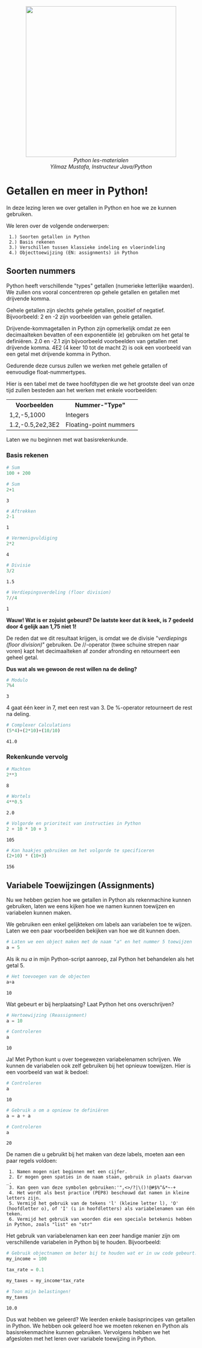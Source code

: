 <center>
    <img src='https://www.intecbrussel.be/img/logo3.png' width='400px' height='auto'/>
    <br/>
    <em>Python les-materialen</em><br/>
    <em> Yilmaz Mustafa, Instructeur Java/Python</em>
</center>

# Getallen en meer in Python!

In deze lezing leren we over getallen in Python en hoe we ze kunnen gebruiken.

We leren over de volgende onderwerpen:

     1.) Soorten getallen in Python
     2.) Basis rekenen
     3.) Verschillen tussen klassieke indeling en vloerindeling
     4.) Objecttoewijzing (EN: assignments) in Python

## Soorten nummers

Python heeft verschillende "types" getallen (numerieke letterlijke waarden). We zullen ons vooral concentreren op gehele getallen en getallen met drijvende komma.

Gehele getallen zijn slechts gehele getallen, positief of negatief. Bijvoorbeeld: 2 en -2 zijn voorbeelden van gehele getallen.

Drijvende-kommagetallen in Python zijn opmerkelijk omdat ze een decimaalteken bevatten of een exponentiële (e) gebruiken om het getal te definiëren. 2.0 en -2.1 zijn bijvoorbeeld voorbeelden van getallen met drijvende komma. 4E2 (4 keer 10 tot de macht 2) is ook een voorbeeld van een getal met drijvende komma in Python.

Gedurende deze cursus zullen we werken met gehele getallen of eenvoudige float-nummertypes.

Hier is een tabel met de twee hoofdtypen die we het grootste deel van onze tijd zullen besteden aan het werken met enkele voorbeelden:

<table>
<tr>
    <th>Voorbeelden</th> 
    <th>Nummer-"Type"</th>
</tr>

<tr>
    <td>1,2,-5,1000</td>
    <td>Integers</td> 
</tr>

<tr>
    <td>1.2,-0.5,2e2,3E2</td> 
    <td>Floating-point nummers</td> 
</tr>
</table>

 
 
Laten we nu beginnen met wat basisrekenkunde.

### Basis rekenen


```python
# Sum 
100 + 200
```


```python
# Sum
2+1
```




    3




```python
# Aftrekken
2-1
```




    1




```python
# Vermenigvuldiging
2*2
```




    4




```python
# Divisie
3/2
```




    1.5




```python
# Verdiepingsverdeling (floor division)
7//4
```




    1



**Wauw! Wat is er zojuist gebeurd? De laatste keer dat ik keek, is 7 gedeeld door 4 gelijk aan 1,75 niet 1!**

De reden dat we dit resultaat krijgen, is omdat we de divisie "*verdiepings (floor division)*" gebruiken. De //-operator (twee schuine strepen naar voren) kapt het decimaalteken af zonder afronding en retourneert een geheel getal.

**Dus wat als we gewoon de rest willen na de deling?**


```python
# Modulo
7%4
```




    3



4 gaat één keer in 7, met een rest van 3. De %-operator retourneert de rest na deling.


```python
# Complexer Calculations
(5*4)+(2*10)+(10/10)
```




    41.0



### Rekenkunde vervolg


```python
# Machten
2**3
```




    8




```python
# Wortels
4**0.5
```




    2.0




```python
# Volgorde en prioriteit van instructies in Python
2 + 10 * 10 + 3
```




    105




```python
# Kan haakjes gebruiken om het volgorde te specificeren
(2+10) * (10+3)
```




    156



## Variabele Toewijzingen (Assignments)

Nu we hebben gezien hoe we getallen in Python als rekenmachine kunnen gebruiken, laten we eens kijken hoe we namen kunnen toewijzen en variabelen kunnen maken.

We gebruiken een enkel gelijkteken om labels aan variabelen toe te wijzen. Laten we een paar voorbeelden bekijken van hoe we dit kunnen doen.


```python
# Laten we een object maken met de naam "a" en het nummer 5 toewijzen
a = 5
```

Als ik nu *a* in mijn Python-script aanroep, zal Python het behandelen als het getal 5.


```python
# Het toevoegen van de objecten
a+a
```




    10



Wat gebeurt er bij herplaatsing? Laat Python het ons overschrijven?


```python
# Hertoewijzing (Reassignment)
a = 10
```


```python
# Controleren
a
```




    10



Ja! Met Python kunt u over toegewezen variabelenamen schrijven. We kunnen de variabelen ook zelf gebruiken bij het opnieuw toewijzen. 
Hier is een voorbeeld van wat ik bedoel:


```python
# Controleren
a
```




    10




```python
# Gebruik a om a opnieuw te definiëren
a = a + a
```


```python
# Controleren 
a
```




    20



De namen die u gebruikt bij het maken van deze labels, moeten aan een paar regels voldoen:

     1. Namen mogen niet beginnen met een cijfer.
     2. Er mogen geen spaties in de naam staan, gebruik in plaats daarvan _.
     3. Kan geen van deze symbolen gebruiken:'",<>/?|\()!@#$%^&*~-+
     4. Het wordt als best practice (PEP8) beschouwd dat namen in kleine letters zijn.
     5. Vermijd het gebruik van de tekens 'l' (kleine letter l), 'O' (hoofdletter o), of 'I' (ı in hoofdletters) als variabelenamen van één teken.
     6. Vermijd het gebruik van woorden die een speciale betekenis hebben in Python, zoals "list" en "str"


Het gebruik van variabelenamen kan een zeer handige manier zijn om verschillende variabelen in Python bij te houden. Bijvoorbeeld:


```python
# Gebruik objectnamen om beter bij te houden wat er in uw code gebeurt!
my_income = 100

tax_rate = 0.1

my_taxes = my_income*tax_rate
```


```python
# Toon mijn belastingen!
my_taxes
```




    10.0



Dus wat hebben we geleerd? We leerden enkele basisprincipes van getallen in Python. We hebben ook geleerd hoe we moeten rekenen en Python als basisrekenmachine kunnen gebruiken. Vervolgens hebben we het afgesloten met het leren over variabele toewijzing in Python.

